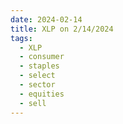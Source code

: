```yaml
---
date: 2024-02-14
title: XLP on 2/14/2024
tags: 
  - XLP
  - consumer
  - staples
  - select
  - sector
  - equities
  - sell
---
```

<div class="post">
<snapshot-grid 
    :reports="['2024/02/13/CTA/XLP', '2024/02/14/CTA/XLP', '2024/02/14/MTP/XLP']"
    chart="2024/02/14/Chart/XLP"
/>
<p>

</p>
<p>

</p>
</div>